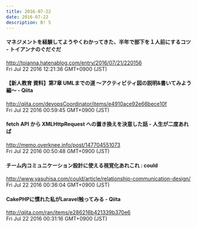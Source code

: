 ```yaml
---
title: 2016-07-22
date: 2016-07-22
description: B! 5
---
```


#### マネジメントを経験してようやくわかってきた、半年で部下を１人前にするコツ - トイアンナのぐだぐだ
http://toianna.hatenablog.com/entry/2016/07/21/220156<br>
Fri Jul 22 2016 12:21:36 GMT+0900 (JST)<br>


#### 【新人教育 資料】第7章 UMLまでの道 〜アクティビティ図の説明&書いてみよう編〜 - Qiita
http://qiita.com/devopsCoordinator/items/e4910ace92e66bece10f<br>
Fri Jul 22 2016 00:59:45 GMT+0900 (JST)<br>


#### fetch API から XMLHttpRequest への置き換えを決意した話 - 人生が二度あれば
http://memo.overknee.info/post/147704551073<br>
Fri Jul 22 2016 00:50:48 GMT+0900 (JST)<br>


#### チーム内コミュニケーション設計に使える視覚化あれこれ : could
http://www.yasuhisa.com/could/article/relationship-communication-design/<br>
Fri Jul 22 2016 00:36:04 GMT+0900 (JST)<br>


#### CakePHPに慣れた私がLaravel触ってみる - Qiita
http://qiita.com/ran/items/e286216b421339b370e6<br>
Fri Jul 22 2016 00:31:16 GMT+0900 (JST)<br>


